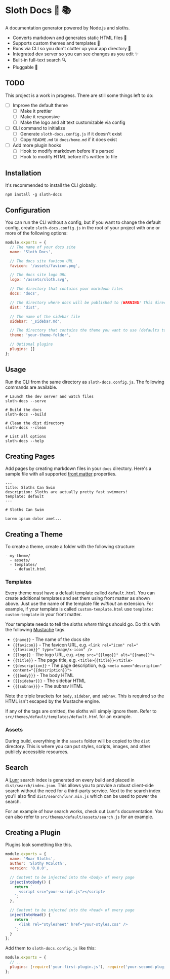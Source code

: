 # Sloth Docs 🦥 📚

A documentation generator powered by Node.js and sloths.

- Converts markdown and generates static HTML files 🌱
- Supports custom themes and templates 🎨
- Runs via CLI so you don't clutter up your app directory 🧹
- Integrated dev server so you can see changes as you edit ✨
- Built-in full-text search 🔍
- Pluggable 🔌

## TODO

This project is a work in progress. There are still some things left to do:

- [ ] Improve the default theme
  - [ ] Make it prettier
  - [ ] Make it responsive
  - [ ] Make the logo and alt text customizable via config
- [ ] CLI command to initialize
  - [ ] Generate `sloth-docs.config.js` if it doesn't exist
  - [ ] Copy `README.md` to `docs/home.md` if it does exist
- [ ] Add more plugin hooks
  - [ ] Hook to modify markdown before it's parsed
  - [ ] Hook to modify HTML before it's written to file

## Installation

It's recommended to install the CLI globally.

```shell
npm install -g sloth-docs
```

## Configuration

You can run the CLI without a config, but if you want to change the default config, create `sloth-docs.config.js` in the root of your project with one or more of the following options:

```js
module.exports = {
  // The name of your docs site
  name: 'Sloth Docs',

  // The docs site favicon URL
  favicon: '/assets/favicon.png',

  // The docs site logo URL
  logo: '/assets/sloth.svg',

  // The directory that contains your markdown files
  docs: 'docs',

  // The directory where docs will be published to (WARNING! This directory is deleted and recreated on every build)
  dist: 'dist',

  // The name of the sidebar file
  sidebar: '_sidebar.md',

  // The directory that contains the theme you want to use (defaults to the built-in theme)
  theme: 'your-theme-folder',

  // Optional plugins
  plugins: []
};
```

## Usage

Run the CLI from the same directory as `sloth-docs.config.js`. The following commands are available.

```shell
# Launch the dev server and watch files
sloth-docs --serve

# Build the docs
sloth-docs --build

# Clean the dist directory
sloth-docs --clean

# List all options
sloth-docs --help
```

## Creating Pages

Add pages by creating markdown files in your `docs` directory. Here's a sample file with all supported [front matter](https://github.com/jxson/front-matter) properties.

```
---
title: Sloths Can Swim
description: Sloths are actually pretty fast swimmers!
template: default
---

# Sloths Can Swim

Lorem ipsum dolor amet...

```

## Creating a Theme

To create a theme, create a folder with the following structure:

```
- my-theme/
  - assets/
  - templates/
    - default.html
```

### Templates

Every theme _must_ have a default template called `default.html`. You can create additional templates and set them using front matter as shown above. Just use the name of the template file _without_ an extension. For example, if your template is called `custom-template.html` use `template: custom-template` in your front matter.

Your template needs to tell the sloths _where_ things should go. Do this with the following [Mustache](https://mustache.github.io/) tags.

- `{{name}}` - The name of the docs site
- `{{favicon}}` - The favicon URL, e.g. `<link rel="icon" rel="{{favicon}}" type="image/x-icon" />`
- `{{logo}}` - The logo URL, e.g. `<img src="{{logo}}" alt="{{name}}">`
- `{{title}}` - The page title, e.g. `<title>{{title}}</title>`
- `{{description}}` - The page description, e.g. `<meta name="description" content="{{description}}">`
- `{{{body}}}` - The body HTML
- `{{{sidebar}}}` - The sidebar HTML
- `{{{subnav}}}` - The subnav HTML

Note the triple brackets for `body`, `sidebar`, and `subnav`. This is required so the HTML isn't escaped by the Mustache engine.

If any of the tags are omitted, the sloths will simply ignore them. Refer to `src/themes/default/templates/default.html` for an example.

### Assets

During build, everything in the `assets` folder will be copied to the `dist` directory. This is where you can put styles, scripts, images, and other publicly accessible resources.

## Search

A [Lunr](https://lunrjs.com/) search index is generated on every build and placed in `dist/search/index.json`. This allows you to provide a robust client-side search without the need for a third-party service. Next to the search index you'll also find `dist/search/lunr.min.js` which can be used to power the search.

For an example of how search works, check out Lunr's documentation. You can also refer to `src/themes/default/assets/search.js` for an example.

## Creating a Plugin

Plugins look something like this.

```js
module.exports = {
  name: 'Moar Sloths',
  author: 'Slothy McSloth',
  version: '0.0.0',

  // Content to be injected into the <body> of every page
  injectIntoBody() {
    return `
      <script src="your-script.js"></script>
    `;
  },

  // Content to be injected into the <head> of every page
  injectIntoHead() {
    return `
      <link rel="stylesheet" href="your-styles.css" />
    `;
  }
};
```

Add them to `sloth-docs.config.js` like this:

```js
module.exports = {
  // ...
  plugins: [require('your-first-plugin.js'), require('your-second-plugin.js')]
};
```

